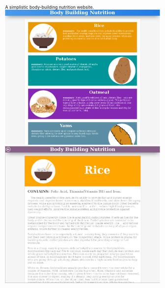 A simplistic body-building nutrition website.
![Alt text](https://github.com/moseleygj/WebPages/blob/master/Nutrition/Nutrition.png
)
![Alt text](https://github.com/moseleygj/WebPages/blob/master/Nutrition/Nutrition2.png)

